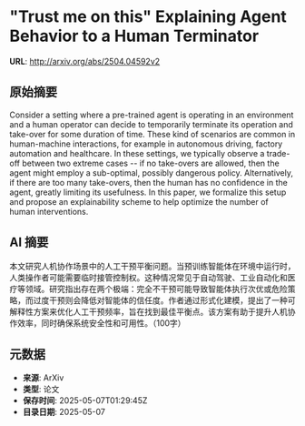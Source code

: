 # "Trust me on this" Explaining Agent Behavior to a Human Terminator

**URL**: http://arxiv.org/abs/2504.04592v2

## 原始摘要

Consider a setting where a pre-trained agent is operating in an environment
and a human operator can decide to temporarily terminate its operation and
take-over for some duration of time. These kind of scenarios are common in
human-machine interactions, for example in autonomous driving, factory
automation and healthcare. In these settings, we typically observe a trade-off
between two extreme cases -- if no take-overs are allowed, then the agent might
employ a sub-optimal, possibly dangerous policy. Alternatively, if there are
too many take-overs, then the human has no confidence in the agent, greatly
limiting its usefulness. In this paper, we formalize this setup and propose an
explainability scheme to help optimize the number of human interventions.


## AI 摘要

本文研究人机协作场景中的人工干预平衡问题。当预训练智能体在环境中运行时，人类操作者可能需要临时接管控制权。这种情况常见于自动驾驶、工业自动化和医疗等领域。研究指出存在两个极端：完全不干预可能导致智能体执行次优或危险策略，而过度干预则会降低对智能体的信任度。作者通过形式化建模，提出了一种可解释性方案来优化人工干预频率，旨在找到最佳平衡点。该方案有助于提升人机协作效率，同时确保系统安全性和可用性。（100字）

## 元数据

- **来源**: ArXiv
- **类型**: 论文
- **保存时间**: 2025-05-07T01:29:45Z
- **目录日期**: 2025-05-07

